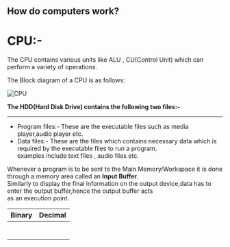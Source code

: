 ## How do computers work?
# CPU:-

The CPU contains various units like ALU , CU(Control Unit) which can perform a variety of operations.

The Block diagram of a CPU is as follows:


![CPU](https://github.com/user-attachments/assets/050e8880-c9f7-4924-b53d-1edbbaa04de7)

**The HDD(Hard Disk Drive) contains the following two files:-**
***
* Program files:- These are the executable files such as media player,audio player etc.
* Data files:- These are the files which contains necessary data which is required by the executable files to run a program. <br/>
examples include text files , audio files etc. <br/>

Whenever a program is to be sent to the Main Memory/Workspace it is done through a memory area called an **Input Buffer**. <br/>
Similarly to display the final information on the output device,data has to enter the output buffer,hence the output buffer acts <br/>
as an execution point.

| Binary  | Decimal |
|--------      |-------- |
|             |         |
|         |         |
|         |         |
|         |         |
|         |         |
|         |         |
|         |         |







  













